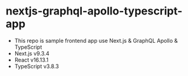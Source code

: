 # nextjs-graphql-apollo-typescript-app

- This repo is sample frontend app use Next.js & GraphQL Apollo & TypeScript
- Next.js v9.3.4
- React v16.13.1
- TypeScript v3.8.3
